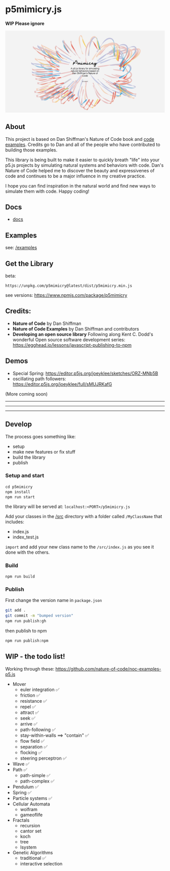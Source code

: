 # p5mimicry.js

**WIP Please ignore**

![](assets/images/home-06.png)

## About

This project is based on Dan Shiffman's Nature of Code book and [code examples](https://github.com/nature-of-code/noc-examples-p5.js). Credits go to Dan and all of the people who have contributed to building those examples. 

This library is being built to make it easier to quickly breath "life" into your p5.js projects by simulating natural systems and behaviors with code. Dan's Nature of Code helped me to discover the beauty and expressivenes of code and continues to be a major influence in my creative practice. 

I hope you can find inspiration in the natural world and find new ways to simulate them with code. Happy coding!


## Docs

* [docs](https://joeyklee.github.io/p5mimicry/docs/#/)

## Examples

see: [/examples](/examples)

## Get the Library

beta:
```
https://unpkg.com/p5mimicry@latest/dist/p5mimicry.min.js
```

see versions:
https://www.npmjs.com/package/p5mimicry

## Credits:
* **Nature of Code** by Dan Shiffman
* **Nature of Code Examples** by Dan Shiffman and contributors
* **Developing an open source library** Following along Kent C. Dodd's wonderful Open source software development series: https://egghead.io/lessons/javascript-publishing-to-npm

## Demos

* Special Spring: https://editor.p5js.org/joeyklee/sketches/ORZ-MNb5B
* oscillating path followers: https://editor.p5js.org/joeyklee/full/sMUJRKafG

(More coming soon)

***
***
***

## Develop

The process goes something like:
* setup
* make new features or fix stuff
* build the library
* publish

### Setup and start
```
cd p5mimicry
npm install
npm run start
```

the library will be served at: `localhost:<PORT>/p5mimicry.js`

Add your classes in the [/src](/src) directory with a folder called `/MyClassName` that includes:
* index.js
* index_test.js

`import` and add your new class name to the `/src/index.js` as you see it done with the others.

### Build

```
npm run build
```


### Publish

First change the version name in `package.json`

```sh
git add .
git commit -m "bumped version"
npm run publish:gh
```

then publish to npm

```sh
npm run publish:npm
```


## WIP - the todo list!

Working through these: https://github.com/nature-of-code/noc-examples-p5.js

* Mover 
  * euler integration ✅
  * friction ✅
  * resistance ✅
  * repel ✅
  * attract ✅
  * seek ✅
  * arrive ✅
  * path-following ✅
  * stay-within-walls ==> "contain" ✅
  * flow field ✅
  * separation ✅
  * flocking ✅
  * steering perceptron ✅
* Wave ✅
* Path ✅
  * path-simple ✅
  * path-complex ✅
* Pendulum ✅
* Spring ✅
* Particle systems ✅
* Cellular Automata
  * wolfram
  * gameoflife
* Fractals
  * recursion
  * cantor set
  * koch
  * tree
  * lsystem
* Genetic Algorithms
  * traditional ✅
  * interactive selection

